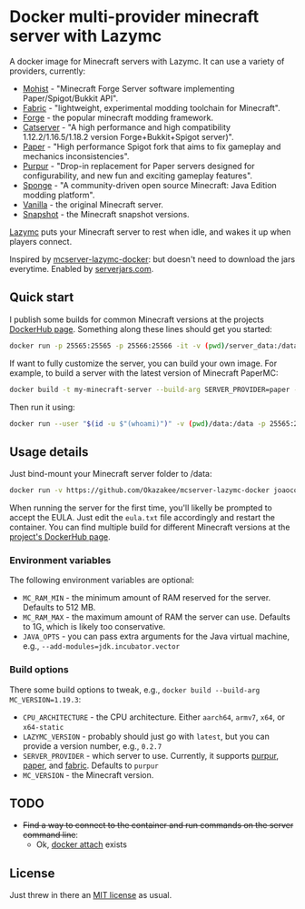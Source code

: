 # Docker multi-provider minecraft server with Lazymc

A docker image for Minecraft servers with Lazymc. It can use a variety of
providers, currently:

- [Mohist](https://mohistmc.com/) - "Minecraft Forge Server software implementing Paper/Spigot/Bukkit API".
- [Fabric](https://fabricmc.net/) - "lightweight, experimental modding toolchain for Minecraft".
- [Forge](https://files.minecraftforge.net/net/minecraftforge/forge/) - the popular minecraft modding framework.
- [Catserver](https://catmc.org/) - "A high performance and high compatibility 1.12.2/1.16.5/1.18.2 version Forge+Bukkit+Spigot server)".
- [Paper](https://github.com/PaperMC/Paper) - "High performance Spigot fork
  that aims to fix gameplay and mechanics inconsistencies".
- [Purpur](https://github.com/PurpurMC/Purpur) - "Drop-in replacement for
  Paper servers designed for configurability, and new fun and exciting gameplay
  features".
- [Sponge](https://spongepowered.org/) - "A community-driven open source Minecraft: Java Edition modding platform".
- [Vanilla](https://www.minecraft.net/) - the original Minecraft server.
- [Snapshot](https://www.minecraft.net/) - the Minecraft snapshot versions.

[Lazymc](https://github.com/timvisee/lazymc) puts your Minecraft server to rest
when idle, and wakes it up when players connect.

Inspired by
[mcserver-lazymc-docker](https://github.com/Okazakee/mcserver-lazymc-docker): but doesn't need to download the jars everytime.
Enabled by [serverjars.com](https://serverjars.com).

## Quick start

I publish some builds for common Minecraft versions at the projects
[DockerHub page](https://hub.docker.com/repository/docker/joaocostaifg/multiprovider-lazymc/general).
Something along these lines should get you started:

```sh
docker run -p 25565:25565 -p 25566:25566 -it -v (pwd)/server_data:/data joaocostaifg/multiprovider-lazymc:1.19.3-lazymc0.2.7x64-purpur
```

If want to fully customize the server, you can build your own image. For
example, to build a server with the latest version of Minecraft PaperMC:

```sh
docker build -t my-minecraft-server --build-arg SERVER_PROVIDER=paper --build-arg MC_VERSION=latest .
```

Then run it using:

```sh
docker run --user "$(id -u $"(whoami)")" -v (pwd)/data:/data -p 25565:25565 -it my-minecraft-server
```

## Usage details

Just bind-mount your Minecraft server folder to /data:

```sh
docker run -v https://github.com/Okazakee/mcserver-lazymc-docker joaocostaifg/multiprovider-lazymc:1.19.3-lazymc0.2.7x64-purpur
```

When running the server for the first time, you'll likelly be prompted to accept
the EULA. Just edit the `eula.txt` file accordingly and restart the container.
You can find multiple build for different Minecraft versions at the
[project's DockerHub page](https://hub.docker.com/repository/docker/joaocostaifg/multiprovider-lazymc/general).

### Environment variables

The following environment variables are optional:

- `MC_RAM_MIN` - the minimum amount of RAM reserved for the server. Defaults to
  512 MB.
- `MC_RAM_MAX` - the maximum amount of RAM the server can use. Defaults to 1G,
  which is likely too conservative.
- `JAVA_OPTS` - you can pass extra arguments for the Java virtual machine, e.g.,
  `--add-modules=jdk.incubator.vector`

### Build options

There some build options to tweak, e.g.,
`docker build --build-arg MC_VERSION=1.19.3`:

- `CPU_ARCHITECTURE` - the CPU architecture. Either `aarch64`, `armv7`, `x64`,
  or `x64-static`
- `LAZYMC_VERSION` - probably should just go with `latest`, but you can provide
  a version number, e.g., `0.2.7`
- `SERVER_PROVIDER` - which server to use. Currently, it supports
  [purpur](https://github.com/PurpurMC/Purpur),
  [paper](https://github.com/PaperMC/Paper), and
  [fabric](https://fabricmc.net/). Defaults to `purpur`
- `MC_VERSION` - the Minecraft version.

## TODO

- ~~Find a way to connect to the container and run commands on the server
  command line~~:
  - Ok,
    [docker attach](https://docs.docker.com/engine/reference/commandline/attach/)
    exists

## License

Just threw in there an [MIT license](./LICENSE) as usual.
